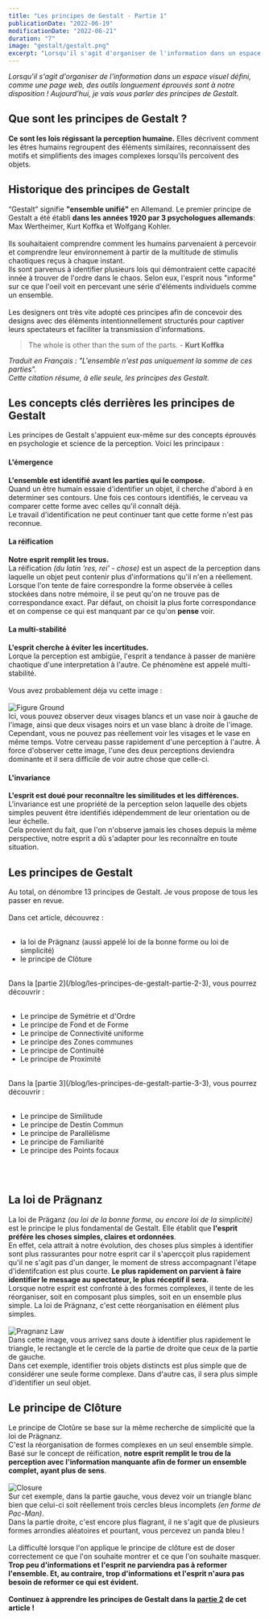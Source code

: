 ```yaml
---
title: "Les principes de Gestalt - Partie 1"
publicationDate: "2022-06-19"
modificationDate: "2022-06-21"
duration: "7"
image: "gestalt/gestalt.png"
excerpt: "Lorsqu'il s'agit d'organiser de l'information dans un espace visuel défini, comme une page web, des outils longuement éprouvés sont à notre disposition ! Aujourd'hui, je vais vous parler des principes de Gestalt"
---
```


*Lorsqu'il s'agit d'organiser de l'information dans un espace visuel défini, comme une page web, des outils longuement éprouvés sont à notre disposition ! Aujourd'hui, je vais vous parler des principes de Gestalt.*
## Que sont les principes de Gestalt ?

**Ce sont les lois régissant la perception humaine.** Elles décrivent comment les êtres humains regroupent des éléments similaires, reconnaissent des motifs et simplifients des images complexes lorsqu'ils percoivent des objets.

## Historique des principes de Gestalt
“Gestalt” signifie **"ensemble unifié"** en Allemand.
Le premier principe de Gestalt a été établi **dans les années 1920 par 3 psychologues allemands**: Max Wertheimer, Kurt Koffka et Wolfgang Kohler.<br/>
<br/>
Ils souhaitaient comprendre comment les humains parvenaient à percevoir et comprendre leur environnement à partir de la multitude de stimulis chaotiques reçus à chaque instant.<br>
Ils sont parvenus à identifier plusieurs lois qui démontraient cette capacité innée à trouver de l'ordre dans le chaos.
Selon eux, l'esprit nous "informe" sur ce que l'oeil voit en percevant une série d'éléments individuels comme un ensemble.<br/>
<br/>
Les designers ont très vite adopté ces principes afin de concevoir des designs avec des éléments intentionnellement structurés pour captiver leurs spectateurs et faciliter la transmission d'informations.

> The whole is other than the sum of the parts. - **Kurt Koffka**

*Traduit en Français : "L'ensemble n'est pas uniquement la somme de ces parties".<br/> Cette citation résume, à elle seule, les principes des Gestalt.*

## Les concepts clés derrières les principes de Gestalt
Les principes de Gestalt s'appuient eux-même sur des concepts éprouvés en psychologie et science de la perception. Voici les principaux :
#### L'émergence
**L'ensemble est identifié avant les parties qui le compose.**<br/>
Quand un être humain essaie d'identifier un objet, il cherche d'abord à en determiner ses contours. Une fois ces contours identifiés, le cerveau va comparer cette forme avec celles qu'il connaît déjà.<br/>
Le travail d'identification ne peut continuer tant que cette forme n'est pas reconnue.

#### La réification
**Notre esprit remplit les trous.**<br/>
La réification *(du latin 'res, rei' - chose)* est un aspect de la perception dans laquelle un objet peut contenir plus d'informations qu'il n'en a réellement.<br/>
Lorsque l'on tente de faire correspondre la forme observée à celles stockées dans notre mémoire, il se peut qu'on ne trouve pas de correspondance exact. Par défaut, on choisit la plus forte correspondance et on compense ce qui est manquant par ce qu'on **pense** voir.

#### La multi-stabilité
**L'esprit cherche à éviter les incertitudes.**<br/>
Lorque la perception est ambigüe, l'esprit a tendance à passer de manière chaotique d'une interpretation à l'autre. Ce phénomène est appelé multi-stabilité.<br/>
<br/>
Vous avez probablement déja vu cette image :<br/>
<br/>
![Figure Ground](/images/blog/gestalt/figure-ground.jpg)
<br/>
Ici, vous pouvez observer deux visages blancs et un vase noir à gauche de l'image, ainsi que deux visages noirs et un vase blanc à droite de l'image.<br/>
Cependant, vous ne pouvez pas réellement voir les visages et le vase en même temps. Votre cerveau passe rapidement d'une perception à l'autre. À force d'observer cette image, l'une des deux perceptions deviendra dominante et il sera difficile de voir autre chose que celle-ci.

#### L'invariance
**L'esprit est doué pour reconnaître les similitudes et les différences.**<br/>
L'invariance est une propriété de la perception selon laquelle des objets simples peuvent être identifiés idépendemment de leur orientation ou de leur échelle.<br/>
Cela provient du fait, que l'on n'observe jamais les choses depuis la même perspective, notre esprit a dû s'adapter pour les reconnaître en toute situation.

## Les principes de Gestalt
Au total, on dénombre 13 principes de Gestalt. Je vous propose de tous les passer en revue.<br/>
<br/>
Dans cet article, découvrez :<br/>
<br/>

- la loi de Prägnanz (aussi appelé loi de la bonne forme ou loi de simplicité)
- le principe de Clôture<br/>
<br/>
Dans la [partie 2](/blog/les-principes-de-gestalt-partie-2-3), vous pourrez découvrir :<br/>
<br/>

- Le principe de Symétrie et d'Ordre
- Le principe de Fond et de Forme
- Le principe de Connectivité uniforme
- Le principe des Zones communes
- Le principe de Continuité
- Le principe de Proximité<br/>
<br/>
Dans la [partie 3](/blog/les-principes-de-gestalt-partie-3-3), vous pourrez découvrir :<br/>
<br/>

- Le principe de Similitude
- Le principe de Destin Commun
- Le principe de Parallèlisme
- Le principe de Familiarité
- Le principe des Points focaux
<br/>
<br/>

## La loi de Prägnanz
La loi de Präganz *(ou loi de la bonne forme, ou encore loi de la simplicité)* est le principe le plus fondamental de Gestalt. Elle établit que **l'esprit préfére les choses simples, claires et ordonnées**.<br/>
En effet, cela attrait à notre évolution, des choses plus simples à identifier sont plus rassurantes pour notre esprit car il s'apercçoit plus rapidement qu'il ne s'agit pas d'un danger, le moment de stress accompagnant l'étape d'identifcation est plus courte. **Le plus rapidement on parvient à faire identifier le message au spectateur, le plus réceptif il sera.**<br/>
Lorsque notre esprit est confronté à des formes complexes, il tente de les réorganiser, soit en composant plus simples, soit en un ensemble plus simple. La loi de Prägnanz, c'est cette réorganisation en élément plus simples.<br/>
<br/>
![Pragnanz Law](/images/blog/gestalt/pragnanz.png)
<br/>
Dans cette image, vous arrivez sans doute à identifier plus rapidement le triangle, le rectangle et le cercle de la partie de droite que ceux de la partie de gauche.<br/>
Dans cet exemple, identifier trois objets distincts est plus simple que de considérer une seule forme complexe. Dans d'autre cas, il sera plus simple d'identifier un seul objet.

## Le principe de Clôture
Le principe de Clotûre se base sur la même recherche de simplicité que la loi de Prägnanz.<br/>
C'est la réorganisation de formes complexes en un seul ensemble simple. Basé sur le concept de réification, **notre esprit remplit le trou de la perception avec l'information manquante afin de former un ensemble complet, ayant plus de sens**.<br/>
<br/>
![Closure](/images/blog/gestalt/closure.png)
<br/>
Sur cet exemple, dans la partie gauche, vous devez voir un triangle blanc bien que celui-ci soit réellement trois cercles bleus incomplets *(en forme de Pac-Man)*.<br/>
Dans la partie droite, c'est encore plus flagrant, il ne s'agit que de plusieurs formes arrondies aléatoires et pourtant, vous percevez un panda bleu !<br/>
<br/>
La difficulté lorsque l'on applique le principe de clôture est de doser correctement ce que l'on souhaite montrer et ce que l'on souhaite masquer. **Trop peu d'informations et l'esprit ne parviendra pas à reformer l'ensemble. Et, au contraire, trop d'informations et l'esprit n'aura pas besoin de reformer ce qui est évident.**
<br/><br/>
**Continuez à apprendre les principes de Gestalt dans la [partie 2](/blog/les-principes-de-gestalt-partie-2-3) de cet article !**
